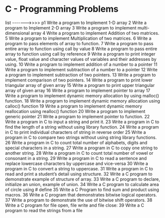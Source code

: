 # C - Programming Problems

list ------->>>>
p1	Write a program to Implement 1-D array
2	Write a program to Implement 2-D array
3	Write a program to implement multi-dimensional array
4	Write a program to implement Addition of two matrices. 
5	Write a program to implement Multiplication of two matrices.
6	Write a program to pass elements of array to function.
7	Write a program to pass entire array to function using call by value
8	Write a program to pass entire array to function using call by reference
9	Write a program to print integer value, float value and character values of variables and their addresses by using.
10	 Write a program to implement addition of a number to a pointer
11	Write a program to implement subtraction of a number to a pointer
12	 Write a program to implement subtraction of two pointers.
13	Write a program to implement comparison of two pointers.
14	 Write a program to print lower triangular array of given array
15	  Write a program to print upper triangular array of given array
16	Write a program to implement pointer to array
17	Write a program to implement dynamic memory allocation by using malloc() function.
18	Write a program to implement dynamic memory allocation using calloc() function
19	 Write a program to implement dynamic memory reallocation using realloc() function
20	Write a program to implement generic pointer 
21	 Write a program to implement pointer to function.
22	Write a program in C to input a string and print it.
23	Write a program in C to find the length of a string without using library function.
24	Write a program in C to print individual characters of string in reverse order
25	Write a program in C to compare two strings without using string library functions.
26	 Write a program in C to count total number of alphabets, digits and special characters in a string.
27	 Write a program in C to copy one string to another string.
28	 Write a program in C to count total number of vowel or consonant in a string.
29	Write a program in C to read a sentence and replace lowercase characters by uppercase and vice-versa
30	Write a program in C to convert a string to uppercase.
31	Write a program in C to read and print a student’s detail using structure.
32	 Write a C program to demonstrate example of structure of array.
33	 Write a C program to declare, initialize an union, example of union.
34	Write a C program to calculate area of circle using # define 
35	Write a C Program to find sum and product using macros.
36	 Write a C program that demonstrates bitwise logical operators.
37	 Write a program to demonstrate the use of bitwise shift operators.
38	 Write a C program for file open, file write and file close:
39	 Write a C program to read the strings from a file
